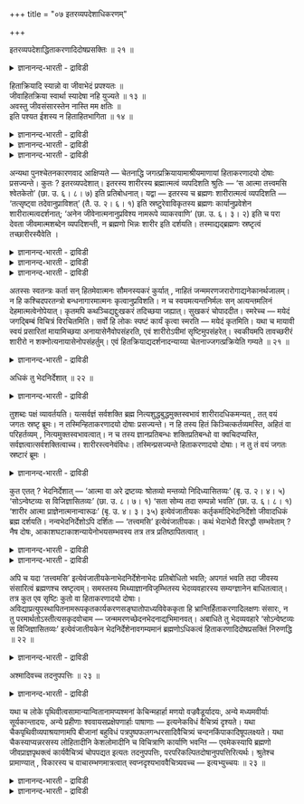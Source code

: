 +++
title = "०७ इतरव्यपदेशाधिकरणम्"

+++

इतरव्यपदेशाद्धिताकरणादिदोषप्रसक्तिः ॥ २१ ॥  
<details><summary>ज्ञानानन्द-भारती - द्राविडी</summary>

इदरव्यबदेसात्तिदागरणा तिदोषप्रयक्ति: ॥ २१ ॥
</details>

हिताक्रियादि स्यान्नो वा जीवाभेदं प्रपश्यतः ॥  
जीवाहितक्रिया स्वार्था स्यादेषा नहि युज्यते ॥ १३ ॥  
अवस्तु जीवसंसारस्तेन नास्ति मम क्षतिः ॥  
इति पश्यत ईशस्य न हिताहितभागिता ॥ १४ ॥  
<details><summary>ज्ञानानन्द-भारती - द्राविडी</summary>

--वैयासिक-न्यायमाला
</details>

<details><summary>ज्ञानानन्द-भारती - द्राविडी</summary>

जीवऩुडऩ् वेऱ्ऱुमैप्पडाद तऩ्मैयै नऩ्ऱाय् अऱिन्दिरुक्किऱवरुक्कु (ईसुवररुक्कु) हिदत्तै सॆय्दु कॊळ्ळाददु मुदलियदु एऱ्पडुमा? एऱ्पडादा? जीवऩुक्कु अहिदत्तैच् चॆय्वदु तऩ् पॊरुट्टे आगुम्। इदु पॊरुन्दादल्लवा?
</details>

<details><summary>ज्ञानानन्द-भारती - द्राविडी</summary>

'जीवऩुडैय संसारम् वास्तवत्तऩ्मैयऱ्ऱदु। अदिऩाल् ऎऩक्कु कॆडुदल् किडैयादु” ऎऩ्ऱु अऱियुम् ईसुवररुक्कु हिदम्, अहिदम् इवैगळिल् पङ्गुळ्ळव रॆऩ्ऱ तऩ्मै किडैयादु।
</details>

अन्यथा पुनश्चेतनकारणवाद आक्षिप्यते — चेतनाद्धि जगत्प्रक्रियायामाश्रीयमाणायां हिताकरणादयो दोषाः प्रसज्यन्ते। कुतः ? इतरव्यपदेशात्। इतरस्य शारीरस्य ब्रह्मात्मत्वं व्यपदिशति श्रुतिः — ‘स आत्मा तत्त्वमसि श्वेतकेतो’ (छा. उ. ६। ८। ७) इति प्रतिबोधनात्। यद्वा — इतरस्य च ब्रह्मणः शारीरात्मत्वं व्यपदिशति — ‘तत्सृष्ट्वा तदेवानुप्राविशत्’ (तै. उ. २। ६। १) इति स्रष्टुरेवाविकृतस्य ब्रह्मणः कार्यानुप्रवेशेन शारीरात्मत्वदर्शनात्; ‘अनेन जीवेनात्मनानुप्रविश्य नामरूपे व्याकरवाणि’ (छा. उ. ६। ३। २) इति च परा देवता जीवमात्मशब्देन व्यपदिशन्ती, न ब्रह्मणो भिन्नः शारीर इति दर्शयति। तस्माद्यद्ब्रह्मणः स्रष्टृत्वं तच्छारीरस्यैवेति ।

<details><summary>ज्ञानानन्द-भारती - द्राविडी</summary>

\[जीवऩुम् पिरह्ममुम ऒऩ्ऱु वेऱल्ल जीवा पिऩ्ऩमाऩ पिरह्मम् जगत्तुक्कु कारणम् ऎऩ्ऱ अत्वैद वेदान्द सित्तान्दम् सरियल्ल। ईसुवरऩ् संसारत्तिल् ईडुबट्ट सिल जीवर्गळुक्कु वैराक्यम् मुदलाऩ हिदत्तै उण्डुबण्णुगिऱार्। आऩाल् पल जीवर्गळुक्कु नरग हेदुवाऩ अदर्मम् मूलम् पन्दत्तैक् कॊडुक्किऱार्। अक्ञाऩियाऩ जीवऩ्दाऩ् पिरह्मम् ऎऩ्बदै उणराविट्टालुम् सर्वक्ञराऩ ईसुवरऩ् ताऩुम् जीवऩुम् ऒऩ्ऱुदाऩ् ऎऩ्बदै उणरामलिरुक्क मुडियादु। आगवे जीवऩुक्कु पन्दत्तैक् कॊडुक्कुम् ईसुवरऩ् जीवा पिऩ्ऩमाऩ तऩक्केदाऩ् अहिदत्तैच् चॆय्गिऱार्। हिदत्तै तऩक्कुच् चॆय्यविल्लै ऎऩ्ऱु आगुम्। इदु तोषमल्लवा! स्वदन्दिरऩाऩ अऱिविऱ् सिऱन्दवऩ् तऩक्के हिदत्तैच् चॆय्यामल् अहिदत् तैच् चॆय्दु कॊळ्वाऩा? ऎऩ्ऱु पूर्वबक्षम्।
</details>

<details><summary>ज्ञानानन्द-भारती - द्राविडी</summary>

सर्वक्ञऩाऩ ईसुवरऩ् ताऩुम् जीवऩुम् ऒऩ्ऱुदाऩ् ऎऩ्बदै अऱिन्दुगॊळ्वदु पोल् जीवऩुडैय पन्दम् उण्मैयल्ल ऎऩ्बदैयुम् अऱिवाऩ्। तऩ्ऩिडम् ऒऩ्ऱुम् ऒट्टादु ऎऩ्बदैयुम् अऱिवाऩ्। जीवऩुक्के पन्दम् वास्तमिल्लादिरुक्कुम् पॊऴुदु अदैयऱिन्द ईसुवरऩुक्कु ऎप्पडि पन्दम् वरुम्? आगैयाल् जीवाबिऩ्ऩमाऩ ईसुवरऩ् जगत्कारणम् ऎऩ्ऱ सित्तान्दत्तिल् तोषमिल्लै ऎऩ्ऱु सित्तान्दम्\]
</details>

<details><summary>ज्ञानानन्द-भारती - द्राविडी</summary>

सेदऩऩै (जगत्तिऱ्कु) कारणमाग सॊल्लुम् वादम् मऱुबडियुम् वेऱु विदमाग आक्षेबिक् कप्पडुगिऱदु। सेदऩऩिडमिरुन्दु जगत् सिरुष्टि आसिरयिक्कप् पडुमाऩाल्, हिदत्तै सॆय्याददु मुदलाऩ तोषङ्गळ् एऱ्पडुम्। ऎदिऩाल्? "मऱ्ऱॊऩ्ऱुक्कु कुऱिप्पिडप् पडुवदाल्" मऱ्ऱॊऩ्ऱाऩ सारीरऩुक्कु (जीवऩुक्कु) पिरह्म स्वरूबमायिरुक्कुम् तऩ्मैयै सुरुदि कुऱिप्पिडुगिऱदु, 'अदु आत्मा, हे सुवेदगेदो, अदुवाय् नी इरुक्किऱाय्" (सान्।६-८-७) ऎऩ्ऱु उबदेसिप् पदिऩाल्। अल्लदु मऱ्ऱॊऩ्ऱाऩ पिरह्मत्तिऱ्कु सारीर (जीव) स्वरूबमायिरुक्कुम् तऩ्मैयै कुऱिप्पिडुगिऱदु। “अदु स्रुष्टित्तुविट्टु अदुवे उळ्ळे पुगुन्ददु” (तैत्तिरीय। २-६) ऎऩ्ऱु स्रुष्टि सॆय्गिऱ विगार मडैयाद पिरह्मत्तिऱ्के कार्यत्तिऱ्कुळ् पुगुवदिऩाल् सारीर (जीव) स्वरूबमाय् इरुक्कुम् तऩ्मै काट्टप् पडुवदाल् "इन्द जीव स्वरूबमाग उळ्ळे पुगुन्दु नामरूबङ्गळै वियागरणम् सॆय्वेऩ् (स्तूलमाक् कुवेऩ्)” (सान्।६-३-२) ऎऩ्ऱु परदेवदै (पिरुह्मम्) जीवऩै आत्मा ऎऩ्ऱ सप्तत्तिऩाल् कुऱिप्पिडुगिऱदाय् पिरह्मत्तैविड सारीरऩ् वेऱिल्लैयॆऩ्बदैक् काट्टुगिऱदु। आगैयाल् पिरह्मत्तिऩ् स्रुष्टिक्कुम् तऩ्मै ऎदुवो अदु सारीरऩुडैयदेयॆऩ्ऱु।
</details>

अतस्सः स्वतन्त्रः कर्ता सन् हितमेवात्मनः सौमनस्यकरं कुर्यात् , नाहितं जन्ममरणजरारोगाद्यनेकानर्थजालम्। न हि कश्चिदपरतन्त्रो बन्धनागारमात्मनः कृत्वानुप्रविशति। न च स्वयमत्यन्तनिर्मलः सन् अत्यन्तमलिनं देहमात्मत्वेनोपेयात्। कृतमपि कथञ्चिद्यद्दुःखकरं तदिच्छया जह्यात्। सुखकरं चोपाददीत। स्मरेच्च — मयेदं जगद्बिम्बं विचित्रं विरचितमिति। सर्वो हि लोकः स्पष्टं कार्यं कृत्वा स्मरति — मयेदं कृतमिति। यथा च मायावी स्वयं प्रसारितां मायामिच्छया अनायासेनैवोपसंहरति, एवं शारीरोऽपीमां सृष्टिमुपसंहरेत्। स्वकीयमपि तावच्छरीरं शारीरो न शक्नोत्यनायासेनोपसंहर्तुम्। एवं हितक्रियाद्यदर्शनादन्याय्या चेतनाज्जगत्प्रक्रियेति गम्यते ॥ २१ ॥

<details><summary>ज्ञानानन्द-भारती - द्राविडी</summary>

अदिऩाल् अवऩ् स्वदन्दिरऩाग सॆय्गिऱवऩाग इरुन्दुगॊण्डु तऩक्कु हिदमाय् मऩसिऱ्कुप्पिडित्त तैये सॆय्दुगॊळ्वाऩे तविर, पिऱप्पु इऱप्पु मूप्पु पिणि मुदलिय अनेग अऩर्त्तक् कूट्टमाऩ अहिदत्तै सॆय्दुगॊळ्ळमाट्टाऩ्। परदन्दिरऩायिल्लाद ऎवऩुम् तऩक्कु सिऱैक्कट्टिडम् कट्टिक्कॊण्डु अदिल् पुगुन्दु कॊळ्वदिल्लैयल्लवा? ताऩ् वॆगु निर्मलमायिरुन्दु कॊण्डु वॆगु मलत्तोडु कूडिऩ तेहत्तै ताऩ् ऎऩ्ऱु ऎण्णवुम् माट्टाऩ्। एदोवॊरु कारणत्ताल् ऎण्णि विट्टालुम्, ऎदु तुक्कत्तैक् कॊडुक्किऱदो अदै ऎप्पडियावदु तऩ् इच्चैप्पडि विट्टुविडुवाऩ्। सुगत्तैक् कॊडुप्पदै ऎडुत्तुक् कॊळ्वाऩ्। इन्द विसित्तिरमायिरुक्कुम् जगत्तागिय पिम्बम् ऎऩ्ऩाल् उण्डाक्कप्पट्टदॆऩ्ऱु स्मरिप्पाऩ्; ऎल्ला जऩङ्ग ळुम् ऒरु कार्यत्तै सॆय्दुविट्टु इदु ऎऩ्ऩाल् सॆय्यप्पट्टदु ऎऩ्ऱु स्मरिक्किऱार् कळल्लवा? मायावि तऩ्ऩाल् काट्टप्पडुम् मायैयै तऩ् इच्चैयिऩा लेये ऎव्विद सिरममुमऩ्ऩियिल् ऎप्पडि उबसम्हारम् सॆय्दुविडुगिऱाऩो, अप्पडिये सारीरऩुम् इन्द स्रुष्टियै उबसम्हरिक्कवेण्डुम्। आऩाल् सारीरऩ् (जीवऩ्) तऩ् सरीरत्तैक्कूड सिरममऩ्ऩियिल् उबसम् हरिक्क मुडियविल्लै। इव्विदम् हिदत्तै सॆय्दु कॊळ्वदु मुदलियदु काणप्पडाददिऩाल् सेदऩऩिड मिरुन्दु जगत् उण्डाऩदु ऎऩ्बदु न्यायमिल्लै, ऎऩ्ऱु अऱियप्पडुगिऱदु।
</details>

अधिकं तु भेदनिर्देशात् ॥ २२ ॥  
<details><summary>ज्ञानानन्द-भारती - द्राविडी</summary>

अदिगम् तु पेदनिर्देसात् ॥ २२ ॥
</details>

तुशब्दः पक्षं व्यावर्तयति। यत्सर्वज्ञं सर्वशक्ति ब्रह्म नित्यशुद्धबुद्धमुक्तस्वभावं शारीरादधिकमन्यत् , तत् वयं जगतः स्रष्टृ ब्रूमः। न तस्मिन्हिताकरणादयो दोषाः प्रसज्यन्ते। न हि तस्य हितं किञ्चित्कर्तव्यमस्ति, अहितं वा परिहर्तव्यम् , नित्यमुक्तस्वभावत्वात्। न च तस्य ज्ञानप्रतिबन्धः शक्तिप्रतिबन्धो वा क्वचिदप्यस्ति, सर्वज्ञत्वात्सर्वशक्तित्वाच्च। शारीरस्त्वनेवंविधः। तस्मिन्प्रसज्यन्ते हिताकरणादयो दोषाः। न तु तं वयं जगतः स्रष्टारं ब्रूमः ।

<details><summary>ज्ञानानन्द-भारती - द्राविडी</summary>

आऩाल् ऎऩ्ऱ सप्तम् (पूर्व) पक्षत्तै विलक्कुगिऱदु। सर्वक्ञमाय् सर्व सक्तियुळ्ळदाय् नित्यमाय् सुत्तमाय् अऱिवाय् विडुबट्ट स्वबाव मुळ्ळदाय् ऎन्द पिरह्मम् सारीरऩुक्कु अदिगमाय्-वेऱाग इरुक्किऱदो, अदै नाङ्गळ् जगत्तै स्रुष्टि सॆय्ददु ऎऩ्ऱु सॊल्गिऱोम्। अदऩिडत्तिल् हिदत्तै सॆय्याददु मुदलिय तोषङ्गळ् एऱ्पडादु। अदऱ्कु सॆय्दुगॊळ्ळ वेण्डियदाग हिदमो, विलक्क वेण्डियदाग अहिदमो, ऒऩ्ऱुम् किडैयादल्लवा, ऎप्पॊऴुदुम् विडुबट्ट स्वबावमुळ्ळदाल्। अदऱ्कु ञाऩत्तिऱ्कु इडैयूऱो, सक्तिक्कु इडैयूऱो ऒरु कालत्तिलुम् किडैयादु, सर्वक्ञमाऩदिऩालुम् सर्व सक्तियुळ्ळदिऩालुम्। सारीरऩो अव्विदमिल्लै; अवऩिडम् हिदत्तै सॆय्दु कॊळ्ळाददु मुदलिय तोषङ्गळ् एऱ्पडुम्। अवऩैयो नाङ्गळ् जगत्तिऩ् स्रुष्टिगर्त्तावाग सॊल्लविल्लै।
</details>

कुत एतत् ? भेदनिर्देशात् — ‘आत्मा वा अरे द्रष्टव्यः श्रोतव्यो मन्तव्यो निदिध्यासितव्यः’ (बृ. उ. २। ४। ५) ‘सोऽन्वेष्टव्यः स विजिज्ञासितव्यः’ (छा. उ. ८। ७। १) ‘सता सोम्य तदा सम्पन्नो भवति’ (छा. उ. ६। ८। १) ‘शारीर आत्मा प्राज्ञेनात्मनान्वारूढः’ (बृ. उ. ४। ३। ३५) इत्येवंजातीयकः कर्तृकर्मादिभेदनिर्देशो जीवादधिकं ब्रह्म दर्शयति। नन्वभेदनिर्देशोऽपि दर्शितः — ‘तत्त्वमसि’ इत्येवंजातीयकः। कथं भेदाभेदौ विरुद्धौ सम्भवेताम् ? नैष दोषः, आकाशघटाकाशन्यायेनोभयसम्भवस्य तत्र तत्र प्रतिष्ठापितत्वात् ।

<details><summary>ज्ञानानन्द-भारती - द्राविडी</summary>

इदु एऩ्? “पेदत्तै कुऱिप्पिडुवदाल्”- “अये! आत्मादाऩ् अऱियप्पडवेण्डियदु। केट्कप् पडवेण्डियदु, निऩैक्कप्पडवेण्डियदु। तियाऩम् सॆय्यप्पडवेण्डियदु" (पिरुहत् २-४-५), "अवर् तेडत्तक्कवर् नऩ्गु अऱियत् तक्कवर्” (सान्।८-७-१), "हे सोम्य, अप्पॊऴुदु सत्वस्तुवुडऩ् ऒऩ्ऱुबट्टवऩागिऱाऩ्" (सान्।६-८-१), “सारीरऩाऩ आत्मा पिराक्ञऩाऩ आत्मावोडु कलन्दु" (पिरुहत् ४-३-३५) ऎऩ्बदु पोलुळ्ळ कर्त्ता, कर्म मुदलिय पेदत्तैक् कुऱिप्पिडुवदु जीवऩैविड वेऱुबट्टदाऩ पिरह्मत्तैक् काट्टुगिऱदु।
</details>

<details><summary>ज्ञानानन्द-भारती - द्राविडी</summary>

"तत् त्वम् असि" (अदुवाय् नी इरुक्किऱाय्) ऎऩ्बदु पोलुळ्ळ पेदमिल्लाददै कुऱिप्पिडुवदुम् काट्टप्पट्टिरुक्किऱदे? ( ऒऩ्ऱुक्कॊऩ्ऱु) विरोदमाऩ पेदम्, अबेदम् इरण्डुम् ऎप्पडि सम्बविक्क मुडियुम्? इदु तोषमल्ल, (पॆरिय) आगासम्, कुडत्तिल् आगासम् ऎऩ्ऱ नियायप्पडि इरण्डुम् सम्बविक्कुमॆऩ्ऱु आङ्गाङ्गु उऱुदिप्पडुत्तियिरुप्पदाल्।
</details>

अपि च यदा ‘तत्त्वमसि’ इत्येवंजातीयकेनाभेदनिर्देशेनाभेदः प्रतिबोधितो भवति; अपगतं भवति तदा जीवस्य संसारित्वं ब्रह्मणश्च स्रष्टृत्वम्। समस्तस्य मिथ्याज्ञानविजृम्भितस्य भेदव्यवहारस्य सम्यग्ज्ञानेन बाधितत्वात्। तत्र कुत एव सृष्टिः कुतो वा हिताकरणादयो दोषाः। अविद्याप्रत्युपस्थापितनामरूपकृतकार्यकरणसङ्घातोपाध्यविवेककृता हि भ्रान्तिर्हिताकरणादिलक्षणः संसारः, न तु परमार्थतोऽस्तीत्यसकृदवोचाम — जन्ममरणच्छेदनभेदनाद्यभिमानवत्। अबाधिते तु भेदव्यवहारे ‘सोऽन्वेष्टव्यः स विजिज्ञासितव्यः’ इत्येवंजातीयकेन भेदनिर्देशेनावगम्यमानं ब्रह्मणोऽधिकत्वं हिताकरणादिदोषप्रसक्तिं निरुणद्धि ॥ २२ ॥

<details><summary>ज्ञानानन्द-भारती - द्राविडी</summary>

मेलुम् "तत्त्वम् असि" ऎऩ्बदु पोलुळ्ळ अबेदम् कुऱिप्पिडुवदिऩाल् ऎप्पॊऴुदु अबेदम् अऱिविक्कप्पट्टुविडुगिऱदो, अप्पॊऴुदु जीवऩुक्कु संसारित्तऩ्मैयुम् पिरह्मत्तिऱ्कु स्रुष्टि सॆय्युम् तऩ्मैयुम् विलगिविडुगिऩ्ऱऩ। मित्यैयाऩ अक्ञाऩत् तिऩाल् पादिक्कप्पट्टुविट्टबडियाल् अन्द निलैयिल् ऎङ्गिरुन्दुदाऩ् स्रुष्टियो ऎङ्गिरुन्दु ताऩ् हिदत्तै सॆय्दुगॊळ्ळाददु मुदलिय तोषङ्गळो एऱ्पड मुडियुम्? अवित्यैयिऩाल् एऱ्पट्ट नाम रूबङ्गळाल् सॆय्यप्पट्टिरुक्किऱ कार्यम् (सरीरम्) करणम् (इन्दिरि यङ्गळ्) इवैगळिऩ् कूट्टमागिऱ उबादियिलिरुन्दु पिरित्तऱियाददिऩाल् एऱ्पट्ट पिरान्दियल्लवा हिदत्तै सॆय्दु कॊळ्ळाददु मुदलियदै लक्षणमायुळ्ळ संसारम् ऎऩ्बदु; वास्तवत्तिलो अदु किडैयादु ऎऩ्ऱु अडिक्कडि सॊल्लियिरुक्किऱोम्। पिऱप्पु इऱप्पु वॆट्टु पिळप्पु मुदलियदिल् अबिमाऩम् पोल पेद व्यवहारम् पादिक्कप्पडामलिरुक्कैयिलो, अवर् तेड वेण्डियवर्, अवर् नऩ्गु अऱिय वेण्डियवर्” ऎऩ्बदु पोलुळ्ळ पेदत्तैक् कुऱिप्पिडुवदाल् अऱियप्पडुगिऱ पिरह्मत्तिऩ् अदिगत् (वेऱाग इरुक्कुम्) तऩ्मै हिदत्तै सॆय्दु कॊळ्ळाददु मुदलिय तोषम् एऱ्पडुवदैत् तडुत्तुविडुगिऱदु। (२२)
</details>

अश्मादिवच्च तदनुपपत्तिः ॥ २३ ॥  
<details><summary>ज्ञानानन्द-भारती - द्राविडी</summary>

अच्मादिवच्च तदनुबबत्ति: ॥ २३ ॥
</details>

यथा च लोके पृथिवीत्वसामान्यान्वितानामप्यश्मनां केचिन्महार्हा मणयो वज्रवैडूर्यादयः, अन्ये मध्यमवीर्याः सूर्यकान्तादयः, अन्ये प्रहीणाः श्ववायसप्रक्षेपणार्हाः पाषाणाः — इत्यनेकविधं वैचित्र्यं दृश्यते। यथा चैकपृथिवीव्यपाश्रयाणामपि बीजानां बहुविधं पत्रपुष्पफलगन्धरसादिवैचित्र्यं चन्दनकिंपाकादिषूपलक्ष्यते। यथा चैकस्याप्यन्नरसस्य लोहितादीनि केशलोमादीनि च विचित्राणि कार्याणि भवन्ति — एवमेकस्यापि ब्रह्मणो जीवप्राज्ञपृथक्त्वं कार्यवैचित्र्यं चोपपद्यत इत्यतः तदनुपपत्तिः, परपरिकल्पितदोषानुपपत्तिरित्यर्थः। श्रुतेश्च प्रामाण्यात् , विकारस्य च वाचारम्भणमात्रत्वात् स्वप्नदृश्यभाववैचित्र्यवच्च — इत्यभ्युच्चयः ॥ २३ ॥

<details><summary>ज्ञानानन्द-भारती - द्राविडी</summary>

ऎप्पडि उलगत्तिल् पिरुदिवीयॆऩ्ऱ पॊदुत् तऩ्मैयुडऩ् कूडियिरुन्द पोदिलुम् कऱ्कळिल् सिलदु विलैयुयर्न्द वयिरम्, वैडूर्यम्, मुदलाऩ रत्ऩङ् गळायुम्, वेऱुसिल नडुत्तर मदिप्पुळ्ळ सूर्यगान्दम् मुदलाऩवैगळायुम् वेऱु सिल मिगवुम् मट्टमाय् नाय् काक्कैगळिऩ् पेरिल् विट्टॆरियक्कूडिय कऱ्कळायुम्, ऎऩ्ऱु पलविदमाग विसित्तिरत्तऩ्मै काणप्पडुगिऱदो; ऎप्पडि ऒरे पूमियै आसिरयित्तिरुन्द पोदिलुम् विदैगळुक्कुळ् पलविदमाग इलै, पू, पऴम्, वासऩै, रुसि मुदलिय विसित्तिरत्तऩ्मै सन्दऩम् किम्बागम् (कसप्पुळ्ळ मरम्) मुदलियवैगळिल् काणप्पडुगिऱदो; ऎप्पडि अऩ्ऩरसम् ऒऩ्ऱायि रुन्दालुम् रत्तम् मुदलाऩवैगळुम् केसम् रोमम् मुदलाऩवैगळुम् आगिय विसित्तिरमाऩ कार्यङ्गळ् उण्डागिऩ्ऱऩवो; इव्विदमे पिरह्मम् ऒऩ्ऱाग इरुन्दालुम् जीवऩ् पिराक्ञऩ् ऎऩ्ऱ वेऱुबाडुम्, कार्यत्तिल् विसित्तिरत् तऩ्मैयुम् पॊरुन्दुम्। ऎऩ्बदाल् “अदऱ्कु पॊरुत्त मिल्लामै” पिऱराल् कल्बिक्कप् पडुगिऱ तोषत्तिऱ्कु पॊरुत्तमिल्लामै ऎऩ्ऱु अर्त्तम्।
</details>

<details><summary>ज्ञानानन्द-भारती - द्राविडी</summary>

“उम्” ऎऩ्बदिऩाल्, सुरुदि पिरमाणमायिरुप्प तिऩालुम्, विगारम् वाक्किऩाल् मात्तिरम् आरम्बिक्कप् पडुवदायिरुप्पदिऩालुम्, स्वप्ऩत्तिल् पार्क्कप्पडुम् वस्तुक्कळुडैय विसित्तिरत् तऩ्मैयैप्पोल् ऎऩ्ऱु सेर्त्तुक्कॊळ्ळ वेण्डियदु।
</details>

